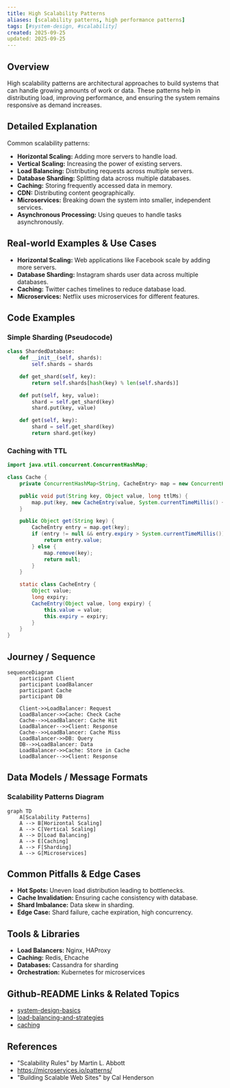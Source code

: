 ```yaml
---
title: High Scalability Patterns
aliases: [scalability patterns, high performance patterns]
tags: [#system-design, #scalability]
created: 2025-09-25
updated: 2025-09-25
---
```


## Overview
High scalability patterns are architectural approaches to build systems that can handle growing amounts of work or data. These patterns help in distributing load, improving performance, and ensuring the system remains responsive as demand increases.

## Detailed Explanation
Common scalability patterns:

- **Horizontal Scaling:** Adding more servers to handle load.
- **Vertical Scaling:** Increasing the power of existing servers.
- **Load Balancing:** Distributing requests across multiple servers.
- **Database Sharding:** Splitting data across multiple databases.
- **Caching:** Storing frequently accessed data in memory.
- **CDN:** Distributing content geographically.
- **Microservices:** Breaking down the system into smaller, independent services.
- **Asynchronous Processing:** Using queues to handle tasks asynchronously.

## Real-world Examples & Use Cases
- **Horizontal Scaling:** Web applications like Facebook scale by adding more servers.
- **Database Sharding:** Instagram shards user data across multiple databases.
- **Caching:** Twitter caches timelines to reduce database load.
- **Microservices:** Netflix uses microservices for different features.

## Code Examples
### Simple Sharding (Pseudocode)
```python
class ShardedDatabase:
    def __init__(self, shards):
        self.shards = shards

    def get_shard(self, key):
        return self.shards[hash(key) % len(self.shards)]

    def put(self, key, value):
        shard = self.get_shard(key)
        shard.put(key, value)

    def get(self, key):
        shard = self.get_shard(key)
        return shard.get(key)
```

### Caching with TTL
```java
import java.util.concurrent.ConcurrentHashMap;

class Cache {
    private ConcurrentHashMap<String, CacheEntry> map = new ConcurrentHashMap<>();

    public void put(String key, Object value, long ttlMs) {
        map.put(key, new CacheEntry(value, System.currentTimeMillis() + ttlMs));
    }

    public Object get(String key) {
        CacheEntry entry = map.get(key);
        if (entry != null && entry.expiry > System.currentTimeMillis()) {
            return entry.value;
        } else {
            map.remove(key);
            return null;
        }
    }

    static class CacheEntry {
        Object value;
        long expiry;
        CacheEntry(Object value, long expiry) {
            this.value = value;
            this.expiry = expiry;
        }
    }
}
```

## Journey / Sequence
```mermaid
sequenceDiagram
    participant Client
    participant LoadBalancer
    participant Cache
    participant DB

    Client->>LoadBalancer: Request
    LoadBalancer->>Cache: Check Cache
    Cache-->>LoadBalancer: Cache Hit
    LoadBalancer-->>Client: Response
    Cache-->>LoadBalancer: Cache Miss
    LoadBalancer->>DB: Query
    DB-->>LoadBalancer: Data
    LoadBalancer->>Cache: Store in Cache
    LoadBalancer-->>Client: Response
```

## Data Models / Message Formats
### Scalability Patterns Diagram
```mermaid
graph TD
    A[Scalability Patterns]
    A --> B[Horizontal Scaling]
    A --> C[Vertical Scaling]
    A --> D[Load Balancing]
    A --> E[Caching]
    A --> F[Sharding]
    A --> G[Microservices]
```

## Common Pitfalls & Edge Cases
- **Hot Spots:** Uneven load distribution leading to bottlenecks.
- **Cache Invalidation:** Ensuring cache consistency with database.
- **Shard Imbalance:** Data skew in sharding.
- **Edge Case:** Shard failure, cache expiration, high concurrency.

## Tools & Libraries
- **Load Balancers:** Nginx, HAProxy
- **Caching:** Redis, Ehcache
- **Databases:** Cassandra for sharding
- **Orchestration:** Kubernetes for microservices

## Github-README Links & Related Topics
- [system-design-basics](../system-design-basics/)
- [load-balancing-and-strategies](../load-balancing-and-strategies/)
- [caching](../caching/)

## References
- "Scalability Rules" by Martin L. Abbott
- https://microservices.io/patterns/
- "Building Scalable Web Sites" by Cal Henderson
